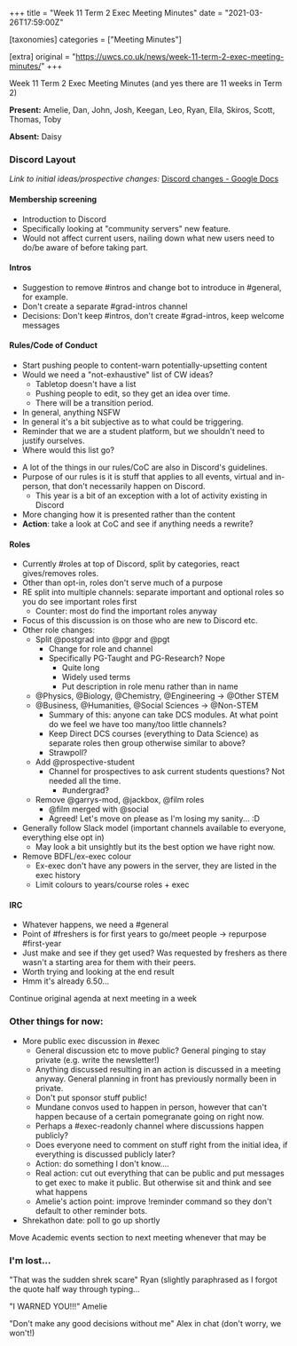 +++
title = "Week 11 Term 2 Exec Meeting Minutes"
date = "2021-03-26T17:59:00Z"

[taxonomies]
categories = ["Meeting Minutes"]

[extra]
original = "https://uwcs.co.uk/news/week-11-term-2-exec-meeting-minutes/"
+++

<p>Week 11 Term 2 Exec Meeting Minutes (and yes there are 11 weeks in Term 2)</p>

<!-- more -->

**Present:** Amelie, Dan, John, Josh, Keegan, Leo, Ryan, Ella, Skiros, Scott, Thomas, Toby

**Absent:** Daisy

### Discord Layout

*Link to initial ideas/prospective changes:* [Discord changes - Google Docs](https://docs.google.com/document/d/1lcArcGa8oQsuP4BIsct1AA6oY72oK1wc1KrjzAUkyOo/edit)

#### Membership screening

  - Introduction to Discord
  - Specifically looking at "community servers" new feature.
  - Would not affect current users, nailing down what new users need to do/be aware of before taking part.

#### Intros

  - Suggestion to remove \#intros and change bot to introduce in \#general, for example.
  - Don't create a separate \#grad-intros channel
  - Decisions: Don't keep \#intros, don't create \#grad-intros, keep welcome messages

#### Rules/Code of Conduct

  - Start pushing people to content-warn potentially-upsetting content
  - Would we need a "not-exhaustive" list of CW ideas?
      - Tabletop doesn't have a list
      - Pushing people to edit, so they get an idea over time.
      - There will be a transition period.
  - In general, anything NSFW
  - In general it's a bit subjective as to what could be triggering.
  - Reminder that we are a student platform, but we shouldn't need to justify ourselves.
  - Where would this list go?

<!-- end list -->

  - A lot of the things in our rules/CoC are also in Discord's guidelines.
  - Purpose of our rules is it is stuff that applies to all events, virtual and in-person, that don't necessarily happen on Discord.
      - This year is a bit of an exception with a lot of activity existing in Discord
  - More changing how it is presented rather than the content
  - **Action**: take a look at CoC and see if anything needs a rewrite?

#### Roles

  - Currently \#roles at top of Discord, split by categories, react gives/removes roles.
  - Other than opt-in, roles don't serve much of a purpose
  - RE split into multiple channels: separate important and optional roles so you do see important roles first
      - Counter: most do find the important roles anyway
  - Focus of this discussion is on those who are new to Discord etc.
  - Other role changes:
      - Split @postgrad into @pgr and @pgt
          - Change for role and channel
          - Specifically PG-Taught and PG-Research? Nope
              - Quite long
              - Widely used terms
              - Put description in role menu rather than in name
      - @Physics, @Biology, @Chemistry, @Engineering -\> @Other STEM
      - @Business, @Humanities, @Social Sciences -\> @Non-STEM
          - Summary of this: anyone can take DCS modules. At what point do we feel we have too many/too little channels?
          - Keep Direct DCS courses (everything to Data Science) as separate roles then group otherwise similar to above?
          - Strawpoll?
      - Add @prospective-student
          - Channel for prospectives to ask current students questions? Not needed all the time.
              - \#undergrad?
      - Remove @garrys-mod, @jackbox, @film roles
          - @film merged with @social
          - Agreed\! Let's move on please as I'm losing my sanity... :D
  - Generally follow Slack model (important channels available to everyone, everything else opt in)
      - May look a bit unsightly but its the best option we have right now.
  - Remove BDFL/ex-exec colour
      - Ex-exec don't have any powers in the server, they are listed in the exec history
      - Limit colours to years/course roles + exec

#### IRC

  - Whatever happens, we need a \#general
  - Point of \#freshers is for first years to go/meet people -\> repurpose \#first-year
  - Just make and see if they get used? Was requested by freshers as there wasn't a starting area for them with their peers.
  - Worth trying and looking at the end result
  - Hmm it's already 6.50...

Continue original agenda at next meeting in a week

### Other things for now:

  - More public exec discussion in \#exec
      - General discussion etc to move public? General pinging to stay private (e.g. write the newsletter\!)
      - Anything discussed resulting in an action is discussed in a meeting anyway. General planning in front has previously normally been in private.
      - Don't put sponsor stuff public\!
      - Mundane convos used to happen in person, however that can't happen because of a certain pomegranate going on right now.
      - Perhaps a \#exec-readonly channel where discussions happen publicly?
      - Does everyone need to comment on stuff right from the initial idea, if everything is discussed publicly later?
      - Action: do something I don't know....
      - Real action: cut out everything that can be public and put messages to get exec to make it public. But otherwise sit and think and see what happens
      - Amelie's action point: improve \!reminder command so they don't default to other reminder bots.
  - Shrekathon date: poll to go up shortly

Move Academic events section to next meeting whenever that may be

### I'm lost...

"That was the sudden shrek scare" Ryan (slightly paraphrased as I forgot the quote half way through typing...

"I WARNED YOU\!\!\!" Amelie

"Don't make any good decisions without me" Alex in chat (don't worry, we won't\!)

